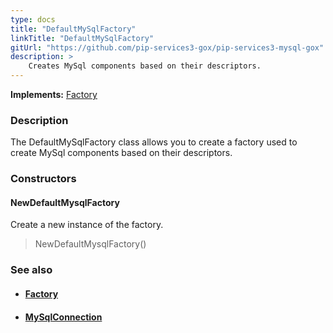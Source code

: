 ```yaml
---
type: docs
title: "DefaultMySqlFactory"
linkTitle: "DefaultMySqlFactory"
gitUrl: "https://github.com/pip-services3-gox/pip-services3-mysql-gox"
description: > 
    Creates MySql components based on their descriptors.
---
```


**Implements:** [Factory](../../../components/build/factory)

### Description

The DefaultMySqlFactory class allows you to create a factory used to create MySql components based on their descriptors.

### Constructors

#### NewDefaultMysqlFactory

Create a new instance of the factory.

> NewDefaultMysqlFactory()


### See also
- #### [Factory](../../../components/build/factory)
- #### [MySqlConnection](../../connect/mysql_connection) 

